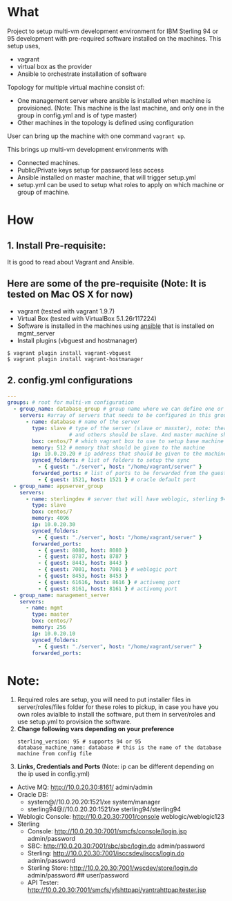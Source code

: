 # What

Project to setup multi-vm development environment for IBM Sterling 94 or 95 development with pre-required software installed on the machines. This setup uses,
  * vagrant
  * virtual box as the provider
  * Ansible to orchestrate installation of software
  
  Topology for multiple virtual machine consist of:

  * One management server where ansible is installed when machine is provisioned. (Note: This machine is the last machine, and only one in the group in config.yml and is of type master)
  * Other machines in the topology is defined using configuration 

User can bring up the machine with one command ``` vagrant up ```.

This brings up multi-vm development environments with 
  * Connected machines.
  * Public/Private keys setup for password less access
  * Ansible installed on master machine, that will trigger setup.yml
  * setup.yml can be used to setup what roles to apply on which machine or group of machine.

# How

## 1. Install Pre-requisite:

It is good to read about Vagrant and Ansible.

## Here are some of the pre-requisite (Note: It is tested on Mac OS X for now)

  * vagrant (tested with vagrant 1.9.7)
  * Virtual Box (tested with VirtualBox 5.1.26r117224)
  * Software is installed in the machines using [ansible](https://www.ansible.com/) that is installed on mgmt_server
  * Install plugins (vbguest and hostmanager)
    
  ```
  $ vagrant plugin install vagrant-vbguest
  $ vagrant plugin install vagrant-hostmanager
  ```

## 2. config.yml configurations

```yml
---
groups: # root for multi-vm configuration
  - group_name: database_group # group name where we can define one or more servers
    servers: #array of servers that needs to be configured in this group
      - name: database # name of the server
        type: slave # type of the server (slave or masster), note: there needs to be one machine of type master 
                    # and others should be slave. And master machine should be in the end and that gorup should have only one machine
        box: centos/7 # which vagrant box to use to setup base machine
        memory: 512 # memory that should be given to the machine
        ip: 10.0.20.20 # ip address that should be given to the machine
        synced_folders: # list of folders to setup the sync
          - { guest: "./server", host: "/home/vagrant/server" }
        forwarded_ports: # list of ports to be forwarded from the guest to host
          - { guest: 1521, host: 1521 } # oracle default port
  - group_name: appserver_group
    servers:
      - name: sterlingdev # server that will have weblogic, sterling 94 or 95, activemq installed
        type: slave
        box: centos/7
        memory: 4096
        ip: 10.0.20.30
        synced_folders: 
          - { guest: "./server", host: "/home/vagrant/server" }
        forwarded_ports:
          - { guest: 8080, host: 8080 }
          - { guest: 8787, host: 8787 } 
          - { guest: 8443, host: 8443 }
          - { guest: 7001, host: 7001 } # weblogic port
          - { guest: 8453, host: 8453 }
          - { guest: 61616, host: 8616 } # activemq port
          - { guest: 8161, host: 8161 } # activemq port
  - group_name: management_server 
    servers:
      - name: mgmt
        type: master
        box: centos/7
        memory: 256
        ip: 10.0.20.10
        synced_folders: 
          - { guest: "./server", host: "/home/vagrant/server" }
        forwarded_ports:


```

# Note: 

1. Required roles are setup, you will need to put installer files in server/roles/files folder for these roles to pickup, in case you have you own roles avialble to install the software, put them in server/roles and use setup.yml to provision the software.
2. **Change following vars depending on your preference**
    ```
    sterling_version: 95 # supports 94 or 95
    database_machine_name: database # this is the name of the database machine from config file
    ```
3. **Links, Credentials and Ports** (Note: ip can be different depending on the ip used in config.yml)
  * Active MQ: http://10.0.20.30:8161/ admin/admin
  * Oracle DB: 
    * system@//10.0.20.20:1521/xe system/manager
    * sterling94@//10.0.20.20:1521/xe sterling94/sterling94
  * Weblogic Console: http://10.0.20.30:7001/console weblogic/weblogic123
  * Sterling 
    * Console: http://10.0.20.30:7001/smcfs/console/login.jsp admin/password
    * SBC: http://10.0.20.30:7001/sbc/sbc/login.do admin/password
    * Sterling: http://10.0.20.30:7001/isccsdev/isccs/login.do admin/password
    * Sterling Store: http://10.0.20.30:7001/wscdev/store/login.do admin/password ## user/password
    * API Tester: http://10.0.20.30:7001/smcfs/yfshttpapi/yantrahttpapitester.jsp